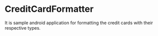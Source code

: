 # CreditCardFormatter
It is sample android application for formatting the credit cards with their respective types.
